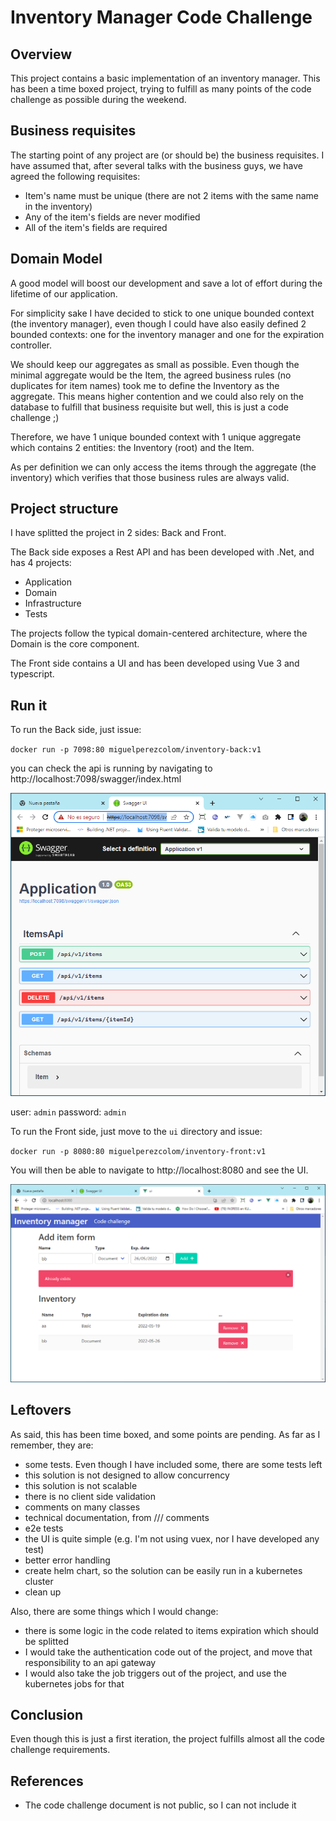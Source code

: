 # Inventory Manager Code Challenge

## Overview

This project contains a basic implementation of an inventory manager.
This has been a time boxed project, trying to fulfill as many points of the 
code challenge as possible during the weekend.

## Business requisites

The starting point of any project are (or should be) the business requisites. I have 
assumed that, after several talks with the business guys, we have agreed
the following requisites:

- Item's name must be unique (there are not 2 items with the same name in the inventory)
- Any of the item's fields are never modified
- All of the item's fields are required

## Domain Model

A good model will boost our development and save a lot of effort during the lifetime of our application.

For simplicity sake I have decided to stick to one unique bounded context (the inventory manager),
even though I could have also easily defined 2 bounded contexts: one for the inventory manager and one for the expiration controller.  

We should keep our aggregates as small as possible. Even though the minimal aggregate would be the Item, the agreed business rules 
(no duplicates for item names) took me to define the Inventory as the aggregate. This means higher contention
and we could also rely on the database to fulfill that business requisite but well, this is just a code challenge ;)

Therefore, we have 1 unique bounded context with 1 unique aggregate which contains 2 entities: the Inventory (root) and the Item.

As per definition we can only access the items through the aggregate (the inventory) which verifies that those business rules are 
always valid.

## Project structure

I have splitted the project in 2 sides: Back and Front.

The Back side exposes a Rest API and has been developed with .Net, and has 4 projects:

- Application
- Domain
- Infrastructure
- Tests

The projects follow the typical domain-centered architecture, where the Domain
is the core component.

The Front side contains a UI and has been developed using Vue 3 and typescript.

## Run it

To run the Back side, just issue:

`docker run -p 7098:80 miguelperezcolom/inventory-back:v1`

you can check the api is running by navigating to http://localhost:7098/swagger/index.html

<img src="https://raw.githubusercontent.com/miguelperezcolom/inventory-manager/master/docs/s01.png" width="600">

user: `admin`
password: `admin`

To run the Front side, just move to the `ui` directory and issue:

`docker run -p 8080:80 miguelperezcolom/inventory-front:v1`

You will then be able to navigate to http://localhost:8080 and see the UI.

<img src="https://raw.githubusercontent.com/miguelperezcolom/inventory-manager/master/docs/s02.png" width="600">

## Leftovers

As said, this has been time boxed, and some points are pending. As far as I remember, they are:

- some tests. Even though I have included some, there are some tests left
- this solution is not designed to allow concurrency
- this solution is not scalable
- there is no client side validation
- comments on many classes
- technical documentation, from /// comments
- e2e tests
- the UI is quite simple (e.g. I'm not using vuex, nor I have developed any test)
- better error handling
- create helm chart, so the solution can be easily run in a kubernetes cluster
- clean up

Also, there are some things which I would change:

- there is some logic in the code related to items expiration which should be splitted
- I would take the authentication code out of the project, and move that responsibility to an api gateway
- I would also take the job triggers out of the project, and use the kubernetes jobs for that


## Conclusion

Even though this is just a first iteration, the project fulfills almost all the code challenge requirements.

## References

- The code challenge document is not public, so I can not include it
